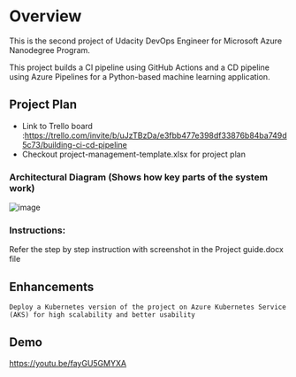 # Overview

This is the second project of Udacity DevOps Engineer for Microsoft Azure Nanodegree Program.

This project builds a CI pipeline using GitHub Actions and a CD pipeline using Azure Pipelines for a Python-based machine learning application.

 ## Project Plan

* Link to Trello board :https://trello.com/invite/b/uJzTBzDa/e3fbb477e398df33876b84ba749d5c73/building-ci-cd-pipeline
* Checkout project-management-template.xlsx for project plan

  
### Architectural Diagram (Shows how key parts of the system work)

![image](https://user-images.githubusercontent.com/22880405/167623205-2fb7a3e5-490f-402b-b470-42a941b55775.png)



### Instructions:

Refer the step by step instruction with screenshot in the Project guide.docx file

## Enhancements

    Deploy a Kubernetes version of the project on Azure Kubernetes Service (AKS) for high scalability and better usability

## Demo 

https://youtu.be/fayGU5GMYXA

